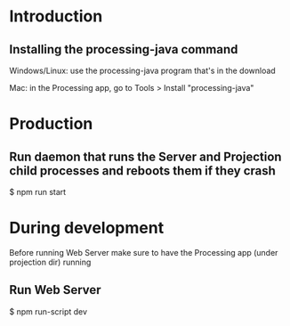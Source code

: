 # Introduction

## Installing the processing-java command

Windows/Linux: use the processing-java program that's in the download

Mac: in the Processing app, go to Tools > Install "processing-java"

# Production

## Run daemon that runs the Server and Projection child processes and reboots them if they crash

$ npm run start

# During development

Before running Web Server make sure to have the Processing app (under projection dir) running

## Run Web Server

$ npm run-script dev